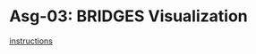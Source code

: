 # Asg-03: BRIDGES Visualization

[instructions](https://github.com/MRU-CSIS-2503-202101-001/public-instructions/tree/main/asg-03-bridges-visualization)
